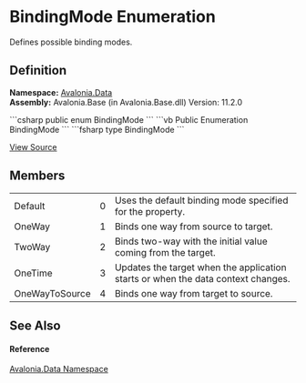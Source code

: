 # BindingMode Enumeration


Defines possible binding modes.



## Definition
**Namespace:** <a href="N_Avalonia_Data">Avalonia.Data</a>  
**Assembly:** Avalonia.Base (in Avalonia.Base.dll) Version: 11.2.0

<Tabs groupId="api-code-preview">
<TabItem value="csharp" label="C#">
```csharp
public enum BindingMode
```
</TabItem>
<TabItem value="vb" label="VB">
```vb
Public Enumeration BindingMode
```
</TabItem>
<TabItem value="fsharp" label="F#">
```fsharp
type BindingMode
```
</TabItem>
</Tabs>



<a href="https://github.com/AvaloniaUI/Avalonia/tree/master/src/Avalonia.Base/Data/BindingMode.cs" title="View the source code">View Source</a>



## Members
<table>
<tr>
<td>Default</td>
<td>0</td>
<td>Uses the default binding mode specified for the property.</td>
</tr>
<tr>
<td>OneWay</td>
<td>1</td>
<td>Binds one way from source to target.</td>
</tr>
<tr>
<td>TwoWay</td>
<td>2</td>
<td>Binds two-way with the initial value coming from the target.</td>
</tr>
<tr>
<td>OneTime</td>
<td>3</td>
<td>Updates the target when the application starts or when the data context changes.</td>
</tr>
<tr>
<td>OneWayToSource</td>
<td>4</td>
<td>Binds one way from target to source.</td>
</tr>
</table>

## See Also


#### Reference
<a href="N_Avalonia_Data">Avalonia.Data Namespace</a>  
